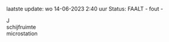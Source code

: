 laatste update: 
wo 14-06-2023  2:40   uur 
Status: FAALT - fout - 
<div class="service R">J</div><div class="service R">schijfruimte</div><div class="service R">microstation</div>